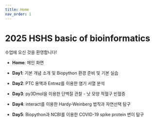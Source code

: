 ```yaml
---
title: Home
nav_order: 1
---
```


# 2025 HSHS basic of bioinformatics 
수업에 오신 것을 환영합니다!

- **Home**: 메인 화면

- **Day1**: 기본 개념 소개 및 Biopython 환경 준비 및 기본 실습

- **Day2**: PTC 용액과 Entrez를 이용한 염기 서열 분석

- **Day3**: py3Dmol을 이용한 단백질 관찰 - 낫 모양 적혈구 빈혈증

- **Day4**: interact를 이용한 Hardy-Weinberg 법칙과 자연선택 탐구

- **Day5**: Biopython과 NCBI를 이용한 COVID-19 spike protein 변이 탐구
